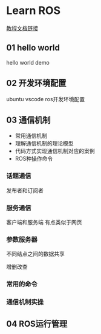 # Learn ROS

[教程文档链接](http://www.autolabor.com.cn/book/ROSTutorials/)

## 01 hello world

hello world demo



## 02 开发环境配置

ubuntu vscode ros开发环境配置



## 03 通信机制

- 常用通信机制
- 理解通信机制的理论模型
- 代码方式实现通信机制对应的案例
- ROS种操作命令

### 话题通信

发布者和订阅者

### 服务通信

客户端和服务端 有点类似于网页

### 参数服务器

不同结点之间的数据共享

增删改查



### 常用的命令

### 通信机制实操



## 04 ROS运行管理

